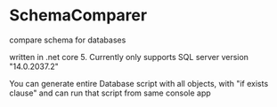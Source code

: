 # SchemaComparer
compare schema for databases

written in .net core 5. Currently only supports SQL server version "14.0.2037.2"

You can generate entire Database script with all objects, with "if exists clause"
and can run that script from same console app
